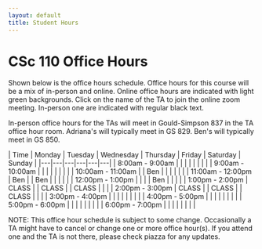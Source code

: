 ```yaml
---
layout: default
title: Student Hours
---
```


<style>
.updateA { 
  color: rgb(191, 32, 55);
}

a {
  background-color: lightgreen;
  color: black;
}
</style>

# CSc 110 Office Hours


Shown below is the office hours schedule.
Office hours for this course will be a mix of in-person and online.
Online office hours are indicated with light green backgrounds.
Click on the name of the TA to join the online zoom meeting.
In-person one are indicated with regular black text.

In-person office hours for the TAs will meet in Gould-Simpson 837 in the TA office hour room.
Adriana's will typically meet in GS 829.
Ben's will typically meet in GS 850.


| Time | Monday | Tuesday | Wednesday | Thursday | Friday | Saturday | Sunday |
|---|---|---|---|---|---|
| 8:00am - 9:00am   | | | | | | | |
| 9:00am - 10:00am  | | | | | | | |
| 10:00am - 11:00am | | Ben | | | | | |
| 11:00am - 12:00pm | Ben | | Ben | | | |  |
| 12:00pm - 1:00pm  | | | | Ben | | | |
| 1:00pm - 2:00pm   | CLASS | | CLASS | | CLASS | | |
| 2:00pm - 3:00pm   | CLASS | | CLASS | | CLASS | | |
| 3:00pm - 4:00pm   | | | | | | | |
| 4:00pm - 5:00pm   | | | | | | | |
| 5:00pm - 6:00pm   | | | | | | | |
| 6:00pm - 7:00pm   | | | | | | | |

NOTE: This office hour schedule is subject to some change.
Occasionally a TA might have to cancel or change one or more office hour(s).
If you attend one and the TA is not there, please check piazza for any updates.


